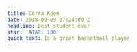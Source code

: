 ```yaml
---
title: Corra Keen
date: 2018-09-09 07:24:00 Z
headline: Best student evar
atar: 'ATAR: 100'
quick_text: Is a great basketball player
---
```


